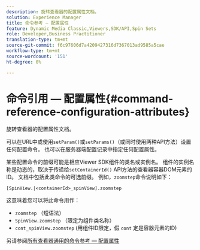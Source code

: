 ```yaml
---
description: 旋转查看器的配置属性文档。
solution: Experience Manager
title: 命令参考 — 配置属性
feature: Dynamic Media Classic,Viewers,SDK/API,Spin Sets
role: Developer,Business Practitioner
translation-type: tm+mt
source-git-commit: f6c97606d7a4209427316d7367013ad9585a5cae
workflow-type: tm+mt
source-wordcount: '151'
ht-degree: 0%

---
```



# 命令引用 — 配置属性{#command-reference-configuration-attributes}

旋转查看器的配置属性文档。

可以在URL中或使用`setParam()`或`setParams()`（或同时使用两种API方法）设置任何配置命令。 也可以在服务器端配置记录中指定任何配置属性。

某些配置命令的前缀可能是相应Viewer SDK组件的类名或实例名。 组件的实例名称是动态的，取决于传递给`setContainerId()` API方法的查看器容器DOM元素的ID。 文档中包括此类命令的可选前缀。 例如，`zoomstep`命令说明如下：

`[SpinView.|<containerId>_spinView].zoomstep`

这意味着您可以将此命令用作：

* `zoomstep` （短语法）
* `SpinView.zoomstep` （限定为组件类名称）
* `cont_spinView.zoomstep` (用组件ID限定，假 `cont` 定是容器元素的ID)

另请参阅[所有查看器通用的命令参考 — 配置属性](../../../r-html5-viewer-20-cmdref-configattrib/r-html5-viewer-20-cmdref-configattrib.md#concept-850e0f2c49b949deb7cfbfd330d329bd)
